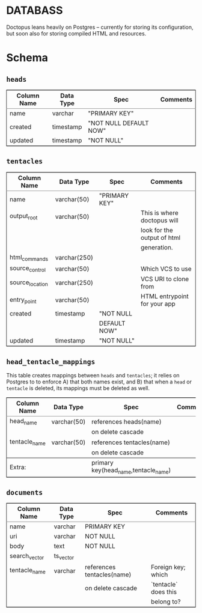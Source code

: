 # DATABASS<a id="sec-1" name="sec-1"></a>

Doctopus leans heavily on Postgres &#x2013; currently for storing its configuration,
but soon also for storing compiled HTML and resources.

# Schema<a id="sec-2" name="sec-2"></a>

## `heads`<a id="sec-2-1" name="sec-2-1"></a>

<table border="2" cellspacing="0" cellpadding="6" rules="groups" frame="hsides">


<colgroup>
<col  class="left" />

<col  class="left" />

<col  class="left" />

<col  class="left" />
</colgroup>
<thead>
<tr>
<th scope="col" class="left">Column Name</th>
<th scope="col" class="left">Data Type</th>
<th scope="col" class="left">Spec</th>
<th scope="col" class="left">Comments</th>
</tr>
</thead>

<tbody>
<tr>
<td class="left">name</td>
<td class="left">varchar</td>
<td class="left">"PRIMARY KEY"</td>
<td class="left">&#xa0;</td>
</tr>


<tr>
<td class="left">created</td>
<td class="left">timestamp</td>
<td class="left">"NOT NULL DEFAULT NOW"</td>
<td class="left">&#xa0;</td>
</tr>


<tr>
<td class="left">updated</td>
<td class="left">timestamp</td>
<td class="left">"NOT NULL"</td>
<td class="left">&#xa0;</td>
</tr>
</tbody>
</table>

## `tentacles`<a id="sec-2-2" name="sec-2-2"></a>

<table border="2" cellspacing="0" cellpadding="6" rules="groups" frame="hsides">


<colgroup>
<col  class="left" />

<col  class="left" />

<col  class="left" />

<col  class="left" />
</colgroup>
<thead>
<tr>
<th scope="col" class="left">Column Name</th>
<th scope="col" class="left">Data Type</th>
<th scope="col" class="left">Spec</th>
<th scope="col" class="left">Comments</th>
</tr>
</thead>

<tbody>
<tr>
<td class="left">name</td>
<td class="left">varchar(50)</td>
<td class="left">"PRIMARY KEY"</td>
<td class="left">&#xa0;</td>
</tr>


<tr>
<td class="left">output<sub>root</sub></td>
<td class="left">varchar(50)</td>
<td class="left">&#xa0;</td>
<td class="left">This is where doctopus will</td>
</tr>


<tr>
<td class="left">&#xa0;</td>
<td class="left">&#xa0;</td>
<td class="left">&#xa0;</td>
<td class="left">look for the output of html</td>
</tr>


<tr>
<td class="left">&#xa0;</td>
<td class="left">&#xa0;</td>
<td class="left">&#xa0;</td>
<td class="left">generation.</td>
</tr>


<tr>
<td class="left">html<sub>commands</sub></td>
<td class="left">varchar(250)</td>
<td class="left">&#xa0;</td>
<td class="left">&#xa0;</td>
</tr>


<tr>
<td class="left">source<sub>control</sub></td>
<td class="left">varchar(50)</td>
<td class="left">&#xa0;</td>
<td class="left">Which VCS to use</td>
</tr>


<tr>
<td class="left">source<sub>location</sub></td>
<td class="left">varchar(250)</td>
<td class="left">&#xa0;</td>
<td class="left">VCS URI to clone from</td>
</tr>


<tr>
<td class="left">entry<sub>point</sub></td>
<td class="left">varchar(50)</td>
<td class="left">&#xa0;</td>
<td class="left">HTML entrypoint for your app</td>
</tr>


<tr>
<td class="left">created</td>
<td class="left">timestamp</td>
<td class="left">"NOT NULL</td>
<td class="left">&#xa0;</td>
</tr>


<tr>
<td class="left">&#xa0;</td>
<td class="left">&#xa0;</td>
<td class="left">DEFAULT NOW"</td>
<td class="left">&#xa0;</td>
</tr>


<tr>
<td class="left">updated</td>
<td class="left">timestamp</td>
<td class="left">"NOT NULL"</td>
<td class="left">&#xa0;</td>
</tr>
</tbody>
</table>

## `head_tentacle_mappings`<a id="sec-2-3" name="sec-2-3"></a>

This table creates mappings between `heads` and `tentacles`; it relies on Postgres
to to enforce A) that both names exist, and B) that when a `head` or `tentacle` is
deleted, its mappings must be deleted as well.

<table border="2" cellspacing="0" cellpadding="6" rules="groups" frame="hsides">


<colgroup>
<col  class="left" />

<col  class="left" />

<col  class="left" />

<col  class="left" />
</colgroup>
<thead>
<tr>
<th scope="col" class="left">Column Name</th>
<th scope="col" class="left">Data Type</th>
<th scope="col" class="left">Spec</th>
<th scope="col" class="left">Comments</th>
</tr>
</thead>

<tbody>
<tr>
<td class="left">head<sub>name</sub></td>
<td class="left">varchar(50)</td>
<td class="left">references heads(name)</td>
<td class="left">&#xa0;</td>
</tr>


<tr>
<td class="left">&#xa0;</td>
<td class="left">&#xa0;</td>
<td class="left">on delete cascade</td>
<td class="left">&#xa0;</td>
</tr>


<tr>
<td class="left">tentacle<sub>name</sub></td>
<td class="left">varchar(50)</td>
<td class="left">references tentacles(name)</td>
<td class="left">&#xa0;</td>
</tr>


<tr>
<td class="left">&#xa0;</td>
<td class="left">&#xa0;</td>
<td class="left">on delete cascade</td>
<td class="left">&#xa0;</td>
</tr>
</tbody>

<tbody>
<tr>
<td class="left">Extra:</td>
<td class="left">&#xa0;</td>
<td class="left">primary key(head<sub>name</sub>,tentacle<sub>name</sub>)</td>
<td class="left">&#xa0;</td>
</tr>
</tbody>
</table>

## `documents`<a id="sec-2-4" name="sec-2-4"></a>

<table border="2" cellspacing="0" cellpadding="6" rules="groups" frame="hsides">


<colgroup>
<col  class="left" />

<col  class="left" />

<col  class="left" />

<col  class="left" />
</colgroup>
<thead>
<tr>
<th scope="col" class="left">Column Name</th>
<th scope="col" class="left">Data Type</th>
<th scope="col" class="left">Spec</th>
<th scope="col" class="left">Comments</th>
</tr>
</thead>

<tbody>
<tr>
<td class="left">name</td>
<td class="left">varchar</td>
<td class="left">PRIMARY KEY</td>
<td class="left">&#xa0;</td>
</tr>


<tr>
<td class="left">uri</td>
<td class="left">varchar</td>
<td class="left">NOT NULL</td>
<td class="left">&#xa0;</td>
</tr>


<tr>
<td class="left">body</td>
<td class="left">text</td>
<td class="left">NOT NULL</td>
<td class="left">&#xa0;</td>
</tr>


<tr>
<td class="left">search<sub>vector</sub></td>
<td class="left">ts<sub>vector</sub></td>
<td class="left">&#xa0;</td>
<td class="left">&#xa0;</td>
</tr>


<tr>
<td class="left">tentacle<sub>name</sub></td>
<td class="left">varchar</td>
<td class="left">references tentacles(name)</td>
<td class="left">Foreign key; which</td>
</tr>


<tr>
<td class="left">&#xa0;</td>
<td class="left">&#xa0;</td>
<td class="left">on delete cascade</td>
<td class="left">`tentacle` does this</td>
</tr>


<tr>
<td class="left">&#xa0;</td>
<td class="left">&#xa0;</td>
<td class="left">&#xa0;</td>
<td class="left">belong to?</td>
</tr>
</tbody>
</table>
